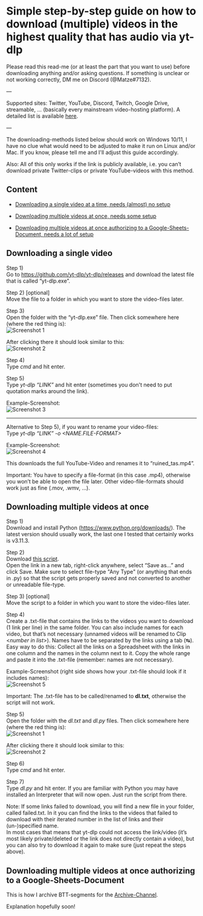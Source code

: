 # Simple step-by-step guide on how to download (multiple) videos in the highest quality that has audio via yt-dlp

Please read this read-me (or at least the part that you want to use) before downloading anything and/or asking questions.
If something is unclear or not working correctly, DM me on Discord (@Matze#7132).

—

Supported sites: Twitter, YouTube, Discord, Twitch, Google Drive, streamable, ... (basically every mainstream video-hosting platform). A detailed list is available [here](https://github.com/yt-dlp/yt-dlp/blob/master/supportedsites.md).

—

The downloading-methods listed below should work on Windows 10/11, I have no clue what would need to be adjusted to make it run on Linux and/or Mac. If you know, please tell me and I'll adjust this guide accordingly.

Also: All of this only works if the link is publicly available, i.e. you can’t download private Twitter-clips or private YouTube-videos with this method.

## Content

- [Downloading a single video at a time, needs (almost) no setup](https://github.com/bttarchive/download-segments#downloading-a-single-video)

- [Downloading multiple videos at once, needs some setup](https://github.com/bttarchive/download-segments#downloading-multiple-videos-at-once)

- [Downloading multiple videos at once authorizing to a Google-Sheets-Document, needs a lot of setup](https://github.com/bttarchive/download-segments#downloading-multiple-videos-at-once-authorizing-to-a-google-sheets-document)

## Downloading a single video

Step 1)\
Go to https://github.com/yt-dlp/yt-dlp/releases and download the latest file that is called “yt-dlp.exe”.

Step 2) [optional]\
Move the file to a folder in which you want to store the video-files later.

Step 3)\
Open the folder with the “yt-dlp.exe” file. Then click somewhere here (where the red thing is):\
![Screenshot 1](https://i.imgur.com/gGYrlBH.png)

After clicking there it should look similar to this:\
![Screenshot 2](https://i.imgur.com/Qczpa7F.png)

Step 4)\
Type *cmd* and hit enter.

Step 5)\
Type *yt-dlp “LINK”* and hit enter (sometimes you don't need to put quotation marks around the link).

Example-Screenshot:\
![Screenshot 3](https://i.imgur.com/poCle5k.png)

---

Alternative to Step 5), if you want to rename your video-files:\
Type *yt-dlp “LINK” -o <NAME.FILE-FORMAT>*

Example-Screenshot:\
![Screenshot 4](https://i.imgur.com/OjtUaSS.png)

This downloads the full YouTube-Video and renames it to “ruined_tas.mp4”.

Important: You have to specify a file-format (in this case .mp4), otherwise you won’t be able to open the file later. Other video-file-formats should work just as fine (.mov, .wmv, …).

## Downloading multiple videos at once

Step 1)\
Download and install Python (https://www.python.org/downloads/). The latest version should usually work, the last one I tested that certainly works is v3.11.3.

Step 2)\
Download [this script](https://raw.githubusercontent.com/bttarchive/download-segments/main/dl.py).\
Open the link in a new tab, right-click anywhere, select “Save as…” and click Save. Make sure to select file-type "Any Type" (or anything that ends in .py) so that the script gets properly saved and not converted to another or unreadable file-type.

Step 3) [optional]\
Move the script to a folder in which you want to store the video-files later.

Step 4)\
Create a .txt-file that contains the links to the videos you want to download (1 link per line) in the same folder. You can also include names for each video, but that’s not necessary (unnamed videos will be renamed to Clip <*number in list*>). Names have to be separated by the links using a tab (↹).\
Easy way to do this: Collect all the links on a Spreadsheet with the links in one column and the names in the column next to it. Copy the whole range and paste it into the .txt-file (remember: names are not necessary).

Example-Screenshot (right side shows how your .txt-file should look if it includes names):\
![Screenshot 5](https://i.imgur.com/qJvHc1w.png)

Important: The .txt-file has to be called/renamed to **dl.txt**, otherwise the script will not work.

Step 5)\
Open the folder with the *dl.txt* and *dl.py* files. Then click somewhere here (where the red thing is):\
![Screenshot 1](https://i.imgur.com/gGYrlBH.png)

After clicking there it should look similar to this:\
![Screenshot 2](https://i.imgur.com/Qczpa7F.png)

Step 6)\
Type *cmd* and hit enter.

Step 7)\
Type *dl.py* and hit enter. If you are familiar with Python you may have installed an Interpreter that will now open. Just run the script from there.

Note: If some links failed to download, you will find a new file in your folder, called failed.txt. In it you can find the links to the videos that failed to download with their iterated number in the list of links and their (un-)specified name.\
In most cases that means that yt-dlp could not access the link/video (it’s most likely private/deleted or the link does not directly contain a video), but you can also try to download it again to make sure (just repeat the steps above).

## Downloading multiple videos at once authorizing to a Google-Sheets-Document

This is how I archive BTT-segments for the [Archive-Channel](https://www.youtube.com/@bttarchive).

Explanation hopefully soon!
